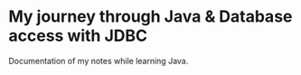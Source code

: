 # My journey through Java & Database access with JDBC
 Documentation of my notes while learning Java.
